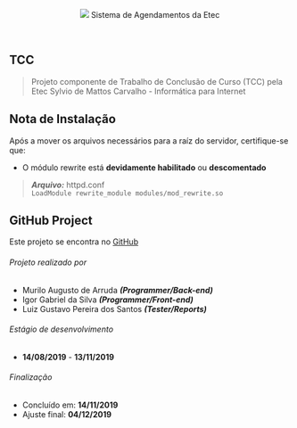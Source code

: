 <p align="center">
  <img src="https://i.imgur.com/LFHBEun.png">
  Sistema de Agendamentos da Etec
</p>
<br />


## TCC
> Projeto componente de Trabalho de Conclusão de Curso (TCC) pela Etec Sylvio de Mattos Carvalho - Informática para Internet
## Nota de Instalação
Após a mover os arquivos necessários para a raíz do servidor, certifique-se que:
- O módulo rewrite está **devidamente habilitado** ou **descomentado** 
> ***Arquivo:*** httpd.conf <br />
 `LoadModule rewrite_module modules/mod_rewrite.so`
## GitHub Project
Este projeto se encontra no [GitHub](https://github.com/trusted-ws/saetec)
###### Projeto realizado por
- Murilo Augusto de Arruda ***(Programmer/Back-end)***
- Igor Gabriel da Silva ***(Programmer/Front-end)***
- Luiz Gustavo Pereira dos Santos ***(Tester/Reports)***

###### Estágio de desenvolvimento
 * **14/08/2019** - **13/11/2019**
 ###### Finalização
 * Concluído em: **14/11/2019**
 * Ajuste final: **04/12/2019**

 